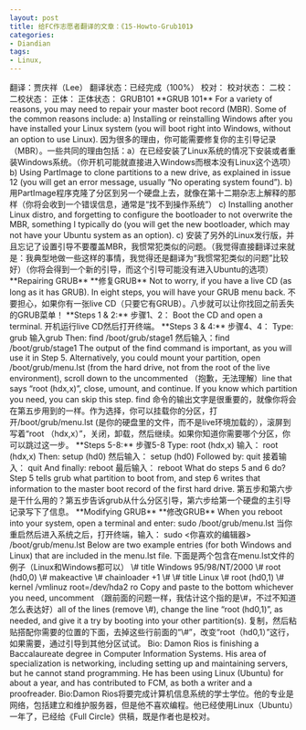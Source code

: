 ```yaml
---
layout: post
title: 给FC作志愿者翻译的文章：《15-Howto-Grub101》
categories:
- Diandian
tags:
- Linux, 
---
```

翻译：贾庆祥（Lee） 翻译状态：已经完成（100%） 校对： 校对状态： 二校： 二校状态： 正体： 正体状态： GRUB101 \*\*GRUB 101\*\* For a variety of reasons, you may need to repair your master boot record (MBR). Some of the common reasons include: a) Installing or reinstalling Windows after you have installed your Linux system (you will boot right into Windows, without an option to use Linux). 因为很多的理由，你可能需要修复你的主引导记录（MBR）。一些共同的理由包括：a）在已经安装了Linux系统的情况下安装或者重装Windows系统。（你开机可能就直接进入Windows而根本没有Linux这个选项） b) Using PartImage to clone partitions to a new drive, as explained in issue 12 (you will get an error message, usually “No operating system found”). b) 用PartImage程序克隆了分区到另一个硬盘上去，就像在第十二期杂志上解释的那样（你将会收到一个错误信息，通常是“找不到操作系统”） c) Installing another Linux distro, and forgetting to configure the bootloader to not overwrite the MBR, something I typically do (you will get the new bootloader, which may not have your Ubuntu system as an option). c) 安装了另外的Linux发行版，并且忘记了设置引导不要覆盖MBR，我惯常犯类似的问题。（我觉得直接翻译过来就是：我典型地做一些这样的事情，我觉得还是翻译为“我惯常犯类似的问题”比较好）（你将会得到一个新的引导，而这个引导可能没有进入Ubuntu的选项） \*\*Repairing GRUB\*\* \*\*修复GRUB\*\* Not to worry, if you have a live CD (as long as it has GRUB). In eight steps, you will have your GRUB menu back. 不要担心，如果你有一张live CD（只要它有GRUB）。八步就可以让你找回之前丢失的GRUB菜单！ \*\*Steps 1 & 2:\*\* 步骤1、2： Boot the CD and open a terminal. 开机运行live CD然后打开终端。 \*\*Steps 3 & 4:\*\* 步骤4、4： Type: grub 输入grub Then: find /boot/grub/stage1 然后输入：find /boot/grub/stage1 The output of the find command is important, as you will use it in Step 5. Alternatively, you could mount your partition, open /boot/grub/menu.lst (from the hard drive, not from the root of the live environment), scroll down to the uncommented （抱歉，无法理解）line that says “root (hdx,x)”, close, umount, and continue. If you know which partition you need, you can skip this step. find 命令的输出文字是很重要的，就像你将会在第五步用到的一样。作为选择，你可以挂载你的分区，打开/boot/grub/menu.lst (是你的硬盘里的文件，而不是live环境加载的），滚屏到写着“root （hdx,x）”，关闭，卸载，然后继续。如果你知道你需要哪个分区，你可以跳过这一步。 \*\*Steps 5-8:\*\* 步骤5-8 Type: root (hdx,x)  输入： root (hdx,x)  Then: setup (hd0) 然后输入： setup (hd0) Followed by: quit 接着输入： quit And finally: reboot 最后输入： reboot What do steps 5 and 6 do? Step 5 tells grub what partition to boot from, and step 6 writes that information to the master boot record of the first hard drive. 第五步和第六步是干什么用的？第五步告诉grub从什么分区引导，第六步给第一个硬盘的主引导记录写下了信息。 \*\*Modifying GRUB\*\* \*\*修改GRUB\*\* When you reboot into your system, open a terminal and enter: sudo  /boot/grub/menu.lst 当你重启然后进入系统之后，打开终端，输入： sudo <你喜欢的编辑器> /boot/grub/menu.lst Below are two example entries (for both Windows and Linux) that are included in the menu.lst file. 下面是两个包含在menu.lst文件的例子（Linux和Windows都可以） \\\# title Windows 95/98/NT/2000 \\\# root (hd0,0) \\\# makeactive \\\# chainloader +1 \\\# \\\# title Linux \\\# root (hd0,1) \\\# kernel /vmlinuz root=/dev/hda2 ro Copy and paste to the bottom whichever you need, uncomment （跟前面的问题一样，我估计这个指的是\\\#，不过不知道怎么表达好）all of the lines (remove \\\#), change the line “root (hd0,1)”, as needed, and give it a try by booting into your other partition(s). 复制，然后粘贴搭配你需要的位置的下面，去掉这些行前面的“\\\#”，改变“root（hd0,1）”这行，如果需要，通过引导到其他分区试试。 Bio: Damon Rios is finishing a Baccalaureate degree in Computer Information Systems. His area of specialization is networking, including setting up and maintaining servers, but he cannot stand programming. He has been using Linux (Ubuntu) for about a year, and has contributed to FCM, as both a writer and a proofreader. Bio:Damon Rios将要完成计算机信息系统的学士学位。他的专业是网络，包括建立和维护服务器，但是他不喜欢编程。他已经使用Linux（Ubuntu）一年了，已经给《Full Circle》供稿，既是作者也是校对。